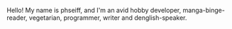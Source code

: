 <!-- ![Website Banner](https://phseiff.com/images/final-banner-blurred-edges.png) -->

Hello! My name is phseiff, and I'm an avid hobby developer, manga-binge-reader, vegetarian, programmer, writer and denglish-speaker.
